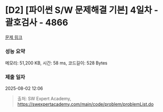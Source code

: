 # [D2] [파이썬 S/W 문제해결 기본] 4일차 - 괄호검사 - 4866 

[문제 링크](https://swexpertacademy.com/main/code/problem/problemDetail.do?contestProbId=AWTQVdd6QToDFAVT) 

### 성능 요약

메모리: 51,200 KB, 시간: 58 ms, 코드길이: 528 Bytes

### 제출 일자

2025-08-02 12:06



> 출처: SW Expert Academy, https://swexpertacademy.com/main/code/problem/problemList.do